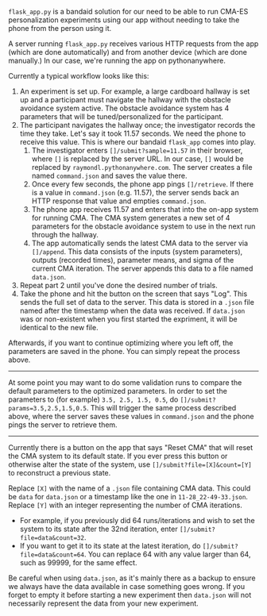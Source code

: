 `flask_app.py` is a bandaid solution for our need to be able to run CMA-ES personalization experiments using our app without needing to take the phone from the person using it.

A server running `flask_app.py` receives various HTTP requests from the app (which are done automatically) and from another device (which are done manually.) In our case, we're running the app on pythonanywhere.

Currently a typical workflow looks like this:

1. An experiment is set up. For example, a large cardboard hallway is set up and a participant must navigate the hallway with the obstacle avoidance system active. The obstacle avoidance system has 4 parameters that will be tuned/personalized for the participant.
2. The participant navigates the hallway once; the investigator records the time they take. Let's say it took 11.57 seconds. We need the phone to receive this value. This is where our bandaid `flask_app` comes into play.
    1. The investigator enters `[]/submit?sample=11.57` in their browser, where `[]` is replaced by the server URL. In our case, `[]` would be replaced by `raymondl.pythonanywhere.com`. The server creates a file named `command.json` and saves the value there.
    2. Once every few seconds, the phone app pings `[]/retrieve`. If there is a value in `command.json` (e.g. 11.57), the server sends back an HTTP response that value and empties `command.json`.
    3. The phone app receives 11.57 and enters that into the on-app system for running CMA. The CMA system generates a new set of 4 parameters for the obstacle avoidance system to use in the next run through the hallway.
    4. The app automatically sends the latest CMA data to the server via `[]/append`. This data consists of the inputs (system parameters), outputs (recorded times), parameter means, and sigma of the current CMA iteration. The server appends this data to a file named `data.json`.
4. Repeat part 2 until you've done the desired number of trials.
5. Take the phone and hit the button on the screen that says "Log". This sends the full set of data to the server. This data is stored in a `.json` file named after the timestamp when the data was received. If `data.json` was or non-existent when you first started the expriment, it will be identical to the new file.

Afterwards, if you want to continue optimizing where you left off, the parameters are saved in the phone. You can simply repeat the process above.

---

At some point you may want to do some validation runs to compare the default parameters to the optimized parameters. In order to set the parameters to (for example) `3.5, 2.5, 1.5, 0.5`, do `[]/submit?params=3.5,2.5,1.5,0.5`. This will trigger the same process described above, where the server saves these values in `command.json` and the phone pings the server to retrieve them.

---

Currently there is a button on the app that says "Reset CMA" that will reset the CMA system to its default state. If you ever press this button or otherwise alter the state of the system, use `[]/submit?file=[X]&count=[Y]` to reconstruct a previous state.

Replace `[X]` with the name of a `.json` file containing CMA data. This could be `data` for `data.json` or a timestamp like the one in `11-28_22-49-33.json`. Replace `[Y]` with an integer representing the number of CMA iterations.
* For example, if you previously did 64 runs/iterations and wish to set the system to its state after the 32nd iteration, enter `[]/submit?file=data&count=32`.
* If you want to get it to its state at the latest iteration, do `[]/submit?file=data&count=64`. You can replace 64 with any value larger than 64, such as 99999, for the same effect.

Be careful when using `data.json`, as it's mainly there as a backup to ensure we always have the data available in case something goes wrong. If you forget to empty it before starting a new experiment then `data.json` will not necessarily represent the data from your new experiment.